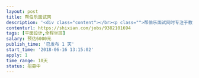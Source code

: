 ```yaml
---                
layout: post       
title: 帮伯乐面试网           
description: '<div class="content"></br><p class="">帮伯乐面试网时专注于教育培训行业招聘、求职和测评的一家网站，有PC端和web端。现在需要一个兼职的平面设计师，主要工作是网站界面设计和广告设计，工作量不大，但一旦有任务，希望能尽快完成。团队都比较友善，沟通良好。</p></br></div>'     
contenturl: https://shixian.com/jobs/9382101694      
tags: [平面设计,全程坐班]            
salary: 预估6000元          
publish_time: '已发布 1 天'         
start_time: '2018-06-16 13:15:02'           
apply: 1                   
time_range: 10天              
status: 招募中                  
---                 
```


